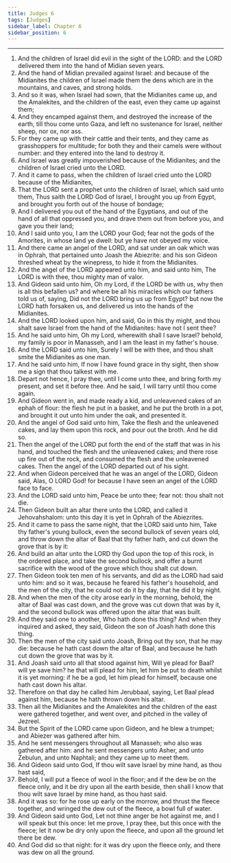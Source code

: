 ```yaml
---
title: Judges 6
tags: [Judges]
sidebar_label: Chapter 6
sidebar_position: 6
---
```


---
1. And the children of Israel did evil in the sight of the LORD: and the LORD delivered them into the hand of Midian seven years.
2. And the hand of Midian prevailed against Israel: and because of the Midianites the children of Israel made them the dens which are in the mountains, and caves, and strong holds.
3. And so it was, when Israel had sown, that the Midianites came up, and the Amalekites, and the children of the east, even they came up against them;
4. And they encamped against them, and destroyed the increase of the earth, till thou come unto Gaza, and left no sustenance for Israel, neither sheep, nor ox, nor ass.
5. For they came up with their cattle and their tents, and they came as grasshoppers for multitude; for both they and their camels were without number: and they entered into the land to destroy it.
6. And Israel was greatly impoverished because of the Midianites; and the children of Israel cried unto the LORD.
7. And it came to pass, when the children of Israel cried unto the LORD because of the Midianites,
8. That the LORD sent a prophet unto the children of Israel, which said unto them, Thus saith the LORD God of Israel, I brought you up from Egypt, and brought you forth out of the house of bondage;
9. And I delivered you out of the hand of the Egyptians, and out of the hand of all that oppressed you, and drave them out from before you, and gave you their land;
10. And I said unto you, I am the LORD your God; fear not the gods of the Amorites, in whose land ye dwell: but ye have not obeyed my voice.
11. And there came an angel of the LORD, and sat under an oak which was in Ophrah, that pertained unto Joash the Abiezrite: and his son Gideon threshed wheat by the winepress, to hide it from the Midianites.
12. And the angel of the LORD appeared unto him, and said unto him, The LORD is with thee, thou mighty man of valor.
13. And Gideon said unto him, Oh my Lord, if the LORD be with us, why then is all this befallen us? and where be all his miracles which our fathers told us of, saying, Did not the LORD bring us up from Egypt? but now the LORD hath forsaken us, and delivered us into the hands of the Midianites.
14. And the LORD looked upon him, and said, Go in this thy might, and thou shalt save Israel from the hand of the Midianites: have not I sent thee?
15. And he said unto him, Oh my Lord, wherewith shall I save Israel? behold, my family is poor in Manasseh, and I am the least in my father's house.
16. And the LORD said unto him, Surely I will be with thee, and thou shalt smite the Midianites as one man.
17. And he said unto him, If now I have found grace in thy sight, then show me a sign that thou talkest with me.
18. Depart not hence, I pray thee, until I come unto thee, and bring forth my present, and set it before thee. And he said, I will tarry until thou come again.
19. And Gideon went in, and made ready a kid, and unleavened cakes of an ephah of flour: the flesh he put in a basket, and he put the broth in a pot, and brought it out unto him under the oak, and presented it.
20. And the angel of God said unto him, Take the flesh and the unleavened cakes, and lay them upon this rock, and pour out the broth. And he did so.
21. Then the angel of the LORD put forth the end of the staff that was in his hand, and touched the flesh and the unleavened cakes; and there rose up fire out of the rock, and consumed the flesh and the unleavened cakes. Then the angel of the LORD departed out of his sight.
22. And when Gideon perceived that he was an angel of the LORD, Gideon said, Alas, O LORD God! for because I have seen an angel of the LORD face to face.
23. And the LORD said unto him, Peace be unto thee; fear not: thou shalt not die.
24. Then Gideon built an altar there unto the LORD, and called it Jehovahshalom: unto this day it is yet in Ophrah of the Abiezrites.
25. And it came to pass the same night, that the LORD said unto him, Take thy father's young bullock, even the second bullock of seven years old, and throw down the altar of Baal that thy father hath, and cut down the grove that is by it:
26. And build an altar unto the LORD thy God upon the top of this rock, in the ordered place, and take the second bullock, and offer a burnt sacrifice with the wood of the grove which thou shalt cut down.
27. Then Gideon took ten men of his servants, and did as the LORD had said unto him: and so it was, because he feared his father's household, and the men of the city, that he could not do it by day, that he did it by night.
28. And when the men of the city arose early in the morning, behold, the altar of Baal was cast down, and the grove was cut down that was by it, and the second bullock was offered upon the altar that was built.
29. And they said one to another, Who hath done this thing? And when they inquired and asked, they said, Gideon the son of Joash hath done this thing.
30. Then the men of the city said unto Joash, Bring out thy son, that he may die: because he hath cast down the altar of Baal, and because he hath cut down the grove that was by it.
31. And Joash said unto all that stood against him, Will ye plead for Baal? will ye save him? he that will plead for him, let him be put to death whilst it is yet morning: if he be a god, let him plead for himself, because one hath cast down his altar.
32. Therefore on that day he called him Jerubbaal, saying, Let Baal plead against him, because he hath thrown down his altar.
33. Then all the Midianites and the Amalekites and the children of the east were gathered together, and went over, and pitched in the valley of Jezreel.
34. But the Spirit of the LORD came upon Gideon, and he blew a trumpet; and Abiezer was gathered after him.
35. And he sent messengers throughout all Manasseh; who also was gathered after him: and he sent messengers unto Asher, and unto Zebulun, and unto Naphtali; and they came up to meet them.
36. And Gideon said unto God, If thou wilt save Israel by mine hand, as thou hast said,
37. Behold, I will put a fleece of wool in the floor; and if the dew be on the fleece only, and it be dry upon all the earth beside, then shall I know that thou wilt save Israel by mine hand, as thou hast said.
38. And it was so: for he rose up early on the morrow, and thrust the fleece together, and wringed the dew out of the fleece, a bowl full of water.
39. And Gideon said unto God, Let not thine anger be hot against me, and I will speak but this once: let me prove, I pray thee, but this once with the fleece; let it now be dry only upon the fleece, and upon all the ground let there be dew.
40. And God did so that night: for it was dry upon the fleece only, and there was dew on all the ground.